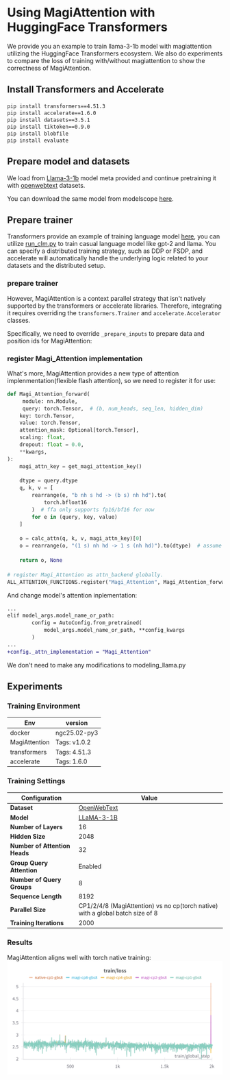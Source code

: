 # Using MagiAttention with HuggingFace Transformers
We provide you an example to train llama-3-1b model with magiattention utilizing the HuggingFace Transformers ecosystem. We also do experiments to compare the loss of training with/without magiattention to show the correctness of MagiAttention.

## Install Transformers and Accelerate
```shell
pip install transformers==4.51.3
pip install accelerate==1.6.0
pip install datasets==3.5.1
pip install tiktoken==0.9.0
pip install blobfile
pip install evaluate
```

## Prepare model and datasets
We load from [Llama-3-1b](https://huggingface.co/meta-llama/Llama-3.2-1B) model meta provided and continue pretraining it with [openwebtext](https://huggingface.co/datasets/Skylion007/openwebtext) datasets.

You can download the same model from modelscope [here](https://www.modelscope.cn/models/LLM-Research/Llama-3.2-1B/).


## Prepare trainer
Transformers provide an example of training language model [here](https://github.com/huggingface/transformers/tree/v4.51.3/examples/pytorch/language-modeling), you can utilize [run_clm.py](https://github.com/huggingface/transformers/blob/v4.51.3/examples/pytorch/language-modeling/run_clm.py) to train casual language model like gpt-2 and llama. You can specify a distributed training strategy, such as DDP or FSDP, and accelerate will automatically handle the underlying logic related to your datasets and the distributed setup.

### prepare trainer
However, MagiAttention is a context parallel strategy that isn't natively supported by the transformers or accelerate libraries. Therefore, integrating it requires overriding the `transformers.Trainer` and `accelerate.Accelerator` classes.

Specifically, we need to override `_prepare_inputs` to prepare data and position ids for MagiAttention:

### register Magi_Attention implementation
What's more, MagiAttention provides a new type of attention implenmentation(flexible flash attention), so we need to register it for use:
``` python
def Magi_Attention_forward(
     module: nn.Module,
     query: torch.Tensor,  # (b, num_heads, seq_len, hidden_dim)
    key: torch.Tensor,
    value: torch.Tensor,
    attention_mask: Optional[torch.Tensor],
    scaling: float,
    dropout: float = 0.0,
    **kwargs,
):
    magi_attn_key = get_magi_attention_key()

    dtype = query.dtype
    q, k, v = [
        rearrange(e, "b nh s hd -> (b s) nh hd").to(
            torch.bfloat16
        )  # ffa only supports fp16/bf16 for now
        for e in (query, key, value)
    ]

    o = calc_attn(q, k, v, magi_attn_key)[0]
    o = rearrange(o, "(1 s) nh hd -> 1 s (nh hd)").to(dtype)  # assume batch_size is 1

    return o, None

# register Magi_Attention as attn_backend globally.
ALL_ATTENTION_FUNCTIONS.register("Magi_Attention", Magi_Attention_forward)
```
And change model's attention inplementation:
```diff
...
elif model_args.model_name_or_path:
        config = AutoConfig.from_pretrained(
            model_args.model_name_or_path, **config_kwargs
        )
...
+config._attn_implementation = "Magi_Attention"
```

We don't need to make any modifications to modeling_llama.py



## Experiments
### Training Environment
| **Env**                 | **version**                                                                                |
| ----------------------------- | -------------------------------------------------------------------------------------------- |
|  docker             |  ngc25.02-py3  |
|  MagiAttention      |  Tags: v1.0.2
|  transformers       |  Tags: 4.51.3
|  accelerate         |  Tags: 1.6.0

### Training Settings

| **Configuration**                 | **Value**                                                                                |
| ----------------------------- | -------------------------------------------------------------------------------------------- |
| **Dataset**                   | [OpenWebText](https://huggingface.co/datasets/Skylion007/openwebtext)                        |
| **Model**                | [LLaMA-3-1B](https://huggingface.co/meta-llama/Llama-3.2-1B)                                                                                     |
| **Number of Layers**          | 16                                                                                           |
| **Hidden Size**               | 2048                                                                                         |
| **Number of Attention Heads** | 32                                                                                           |
| **Group Query Attention**     | Enabled                                                                                      |
| **Number of Query Groups**    | 8                                                                                            |
| **Sequence Length**           | 8192                                                                                         |
| **Parallel Size**     | CP1/2/4/8 (MagiAttention) vs no cp(torch native) with a global batch size of 8        |
| **Training Iterations**       | 2000                                                                                      |


### Results

MagiAttention aligns well with torch native training:
![Results](./results.png)
